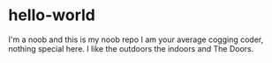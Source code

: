 # hello-world
I'm a noob and this is my noob repo
I am your average cogging coder, nothing special here. 
I like the outdoors the indoors and The Doors.
